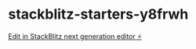 # stackblitz-starters-y8frwh

[Edit in StackBlitz next generation editor ⚡️](https://stackblitz.com/~/github.com/munna22022/stackblitz-starters-y8frwh)